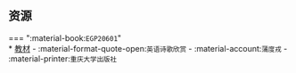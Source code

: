 ## 资源  
=== ":material-book:`EGP20601`"  
    * [教材](https://api.mir6.com/api/lanzou?url=https://cqu-openlib.lanzout.com/i693G2opuure&down=true) - :material-format-quote-open:`英语诗歌欣赏` - :material-account:`蒲度戎` - :material-printer:`重庆大学出版社`  